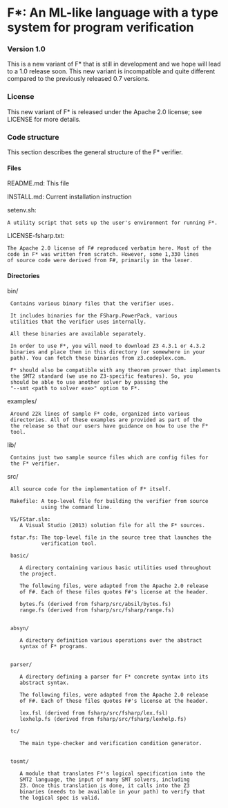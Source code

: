 F*: An ML-like language with a type system for program verification
===================================================================


### Version 1.0

This is a new variant of F* that is still in development and we
hope will lead to a 1.0 release soon. This new variant is
incompatible and quite different compared to the previously
released 0.7 versions.


### License

This new variant of F* is released under the Apache 2.0 license;
see LICENSE for more details.


### Code structure

This section describes the general structure of the F* verifier.

#### Files

  README.md: 
    This file

  INSTALL.md: 
    Current installation instruction

  setenv.sh: 

    A utility script that sets up the user's environment for running F*.

  LICENSE-fsharp.txt:  

    The Apache 2.0 license of F# reproduced verbatim here. Most of the 
    code in F* was written from scratch. However, some 1,330 lines
    of source code were derived from F#, primarily in the lexer.

#### Directories

  bin/

     Contains various binary files that the verifier uses. 

     It includes binaries for the FSharp.PowerPack, various
     utilities that the verifier uses internally. 

     All these binaries are available separately. 

     In order to use F*, you will need to download Z3 4.3.1 or 4.3.2
     binaries and place them in this directory (or somewhere in your
     path). You can fetch these binaries from z3.codeplex.com.

     F* should also be compatible with any theorem prover that implements
     the SMT2 standard (we use no Z3-specific features). So, you 
     should be able to use another solver by passing the 
     "--smt <path to solver exe>" option to F*.
     
     
  examples/
  
     Around 22k lines of sample F* code, organized into various
     directories. All of these examples are provided as part of the
     the release so that our users have guidance on how to use the F*
     tool. 

  lib/

     Contains just two sample source files which are config files for
     the F* verifier.

  src/
  
     All source code for the implementation of F* itself. 

     Makefile: A top-level file for building the verifier from source
               using the command line.
     
     VS/FStar.sln:
        A Visual Studio (2013) solution file for all the F* sources.

     fstar.fs: The top-level file in the source tree that launches the
               verification tool.

     basic/

        A directory containing various basic utilities used throughout
        the project.

        The following files, were adapted from the Apache 2.0 release
        of F#. Each of these files quotes F#'s license at the header.

        bytes.fs (derived from fsharp/src/absil/bytes.fs)
        range.fs (derived from fsharp/src/fsharp/range.fs)


     absyn/

        A directory definition various operations over the abstract
        syntax of F* programs. 


     parser/

        A directory defining a parser for F* concrete syntax into its
        abstract syntax. 

        The following files, were adapted from the Apache 2.0 release
        of F#. Each of these files quotes F#'s license at the header.

        lex.fsl (derived from fsharp/src/fsharp/lex.fsl)
        lexhelp.fs (derived from fsharp/src/fsharp/lexhelp.fs)

     tc/
     
        The main type-checker and verification condition generator.


     tosmt/
     
        A module that translates F*'s logical specification into the
        SMT2 language, the input of many SMT solvers, including
        Z3. Once this translation is done, it calls into the Z3
        binaries (needs to be available in your path) to verify that
        the logical spec is valid.

     
